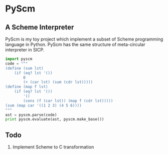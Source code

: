 # PyScm

## A Scheme Interpreter

PyScm is my toy project which implement a subset of Scheme programming language in Python. PyScm has the same structure of meta-circular interpreter in SICP.

```python
import pyscm
code = """
(define (sum lst)
    (if (eq? lst '())
        0
        (+ (car lst) (sum (cdr lst)))))
(define (map f lst)
    (if (eq? lst '())
        '()
        (cons (f (car lst)) (map f (cdr lst)))))
(sum (map car '((1 2 3) (4 5 6))))
"""
ast = pyscm.parse(code)
print pyscm.evaluate(ast, pyscm.make_base())
```

## Todo

1. Implement Scheme to C transformation